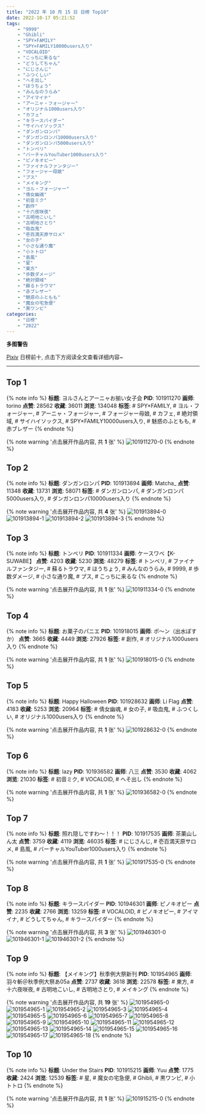 ```yaml
---
title: "2022 年 10 月 15 日 日榜 Top10"
date: 2022-10-17 05:21:52
tags:
    - "9999"
    - "Ghibli"
    - "SPY×FAMILY"
    - "SPY×FAMILY10000users入り"
    - "VOCALOID"
    - "こっちに来るな"
    - "どうしてちゃん"
    - "にじさんじ"
    - "ふつくしい"
    - "へそ出し"
    - "ほうちょう"
    - "みんなのうらみ"
    - "アイマイナ"
    - "アーニャ・フォージャー"
    - "オリジナル1000users入り"
    - "カフェ"
    - "キラースパイダー"
    - "サイハイソックス"
    - "ダンガンロンパ"
    - "ダンガンロンパ10000users入り"
    - "ダンガンロンパ5000users入り"
    - "トンベリ"
    - "バーチャルYouTuber1000users入り"
    - "ピノキオピー"
    - "ファイナルファンタジー"
    - "フォージャー母娘"
    - "プス"
    - "メイキング"
    - "ヨル・フォージャー"
    - "倩女幽魂"
    - "初音ミク"
    - "創作"
    - "十六夜咲夜"
    - "古明地こいし"
    - "古明地さとり"
    - "吸血鬼"
    - "壱百満天原サロメ"
    - "女の子"
    - "小さな通り魔"
    - "小トトロ"
    - "島風"
    - "星"
    - "東方"
    - "歩数ダメージ"
    - "絶対領域"
    - "蘇るトラウマ"
    - "赤ブレザー"
    - "魅惑のふともも"
    - "魔女の宅急便"
    - "黒ワンピ"
categories:
    - "日榜"
    - "2022"
---
```


<i class="fa fa-triangle-exclamation"></i>**多图警告**<i class="fa fa-triangle-exclamation"></i>

[Pixiv](https://www.pixiv.net/) 日榜前十, 点击下方阅读全文查看详细内容~

<!-- more -->

---

## Top 1

{% note info %}
**标题**: ヨルさんとアーニャお揃い女子会
**PID**: 101911270 **画师**: torino
**点赞**: 28562 **收藏**: 36011 **浏览**: 134048
**标签**: # SPY×FAMILY, # ヨル・フォージャー, # アーニャ・フォージャー, # フォージャー母娘, # カフェ, # 絶対領域, # サイハイソックス, # SPY×FAMILY10000users入り, # 魅惑のふともも, # 赤ブレザー
{% endnote %}

{% note warning '点击展开作品内容, 共 **1** 张' %}
![101911270-0](https://i.pixiv.re/img-original/img/2022/10/14/00/00/08/101911270_p0.jpg)
{% endnote %}

## Top 2

{% note info %}
**标题**: ダンガンロンパ
**PID**: 101913894 **画师**: Matcha_
**点赞**: 11348 **收藏**: 13731 **浏览**: 58071
**标签**: # ダンガンロンパ, # ダンガンロンパ5000users入り, # ダンガンロンパ10000users入り
{% endnote %}

{% note warning '点击展开作品内容, 共 **4** 张' %}
![101913894-0](https://i.pixiv.re/img-original/img/2022/10/14/01/34/00/101913894_p0.jpg)
![101913894-1](https://i.pixiv.re/img-original/img/2022/10/14/01/34/00/101913894_p1.jpg)
![101913894-2](https://i.pixiv.re/img-original/img/2022/10/14/01/34/00/101913894_p2.jpg)
![101913894-3](https://i.pixiv.re/img-original/img/2022/10/14/01/34/00/101913894_p3.jpg)
{% endnote %}

## Top 3

{% note info %}
**标题**: トンベリ
**PID**: 101911334 **画师**: ケースワベ【K-SUWABE】
**点赞**: 4203 **收藏**: 5230 **浏览**: 48279
**标签**: # トンベリ, # ファイナルファンタジー, # 蘇るトラウマ, # ほうちょう, # みんなのうらみ, # 9999, # 歩数ダメージ, # 小さな通り魔, # プス, # こっちに来るな
{% endnote %}

{% note warning '点击展开作品内容, 共 **1** 张' %}
![101911334-0](https://i.pixiv.re/img-original/img/2022/10/14/00/00/19/101911334_p0.jpg)
{% endnote %}

## Top 4

{% note info %}
**标题**: お菓子のパニエ
**PID**: 101918015 **画师**: ポ～ン（出水ぽすか）
**点赞**: 3665 **收藏**: 4449 **浏览**: 27926
**标签**: # 創作, # オリジナル1000users入り
{% endnote %}

{% note warning '点击展开作品内容, 共 **1** 张' %}
![101918015-0](https://i.pixiv.re/img-original/img/2022/10/14/07/30/01/101918015_p0.jpg)
{% endnote %}

## Top 5

{% note info %}
**标题**: Happy Halloween
**PID**: 101928632 **画师**: Li Flag
**点赞**: 4183 **收藏**: 5253 **浏览**: 20964
**标签**: # 倩女幽魂, # 女の子, # 吸血鬼, # ふつくしい, # オリジナル1000users入り
{% endnote %}

{% note warning '点击展开作品内容, 共 **1** 张' %}
![101928632-0](https://i.pixiv.re/img-original/img/2022/10/14/19/31/30/101928632_p0.jpg)
{% endnote %}

## Top 6

{% note info %}
**标题**: lazy
**PID**: 101936582 **画师**: 八三
**点赞**: 3530 **收藏**: 4062 **浏览**: 21030
**标签**: # 初音ミク, # VOCALOID, # へそ出し
{% endnote %}

{% note warning '点击展开作品内容, 共 **1** 张' %}
![101936582-0](https://i.pixiv.re/img-original/img/2022/10/15/00/00/14/101936582_p0.png)
{% endnote %}

## Top 7

{% note info %}
**标题**: 照れ隠しですわ～！！！
**PID**: 101917535 **画师**: 茶菓山しん太
**点赞**: 3759 **收藏**: 4119 **浏览**: 46035
**标签**: # にじさんじ, # 壱百満天原サロメ, # 島風, # バーチャルYouTuber1000users入り
{% endnote %}

{% note warning '点击展开作品内容, 共 **1** 张' %}
![101917535-0](https://i.pixiv.re/img-original/img/2022/10/14/06/42/03/101917535_p0.jpg)
{% endnote %}

## Top 8

{% note info %}
**标题**: キラースパイダー
**PID**: 101946301 **画师**: ピノキオピー
**点赞**: 2235 **收藏**: 2766 **浏览**: 13259
**标签**: # VOCALOID, # ピノキオピー, # アイマイナ, # どうしてちゃん, # キラースパイダー
{% endnote %}

{% note warning '点击展开作品内容, 共 **3** 张' %}
![101946301-0](https://i.pixiv.re/img-original/img/2022/10/15/11/00/21/101946301_p0.jpg)
![101946301-1](https://i.pixiv.re/img-original/img/2022/10/15/11/00/21/101946301_p1.jpg)
![101946301-2](https://i.pixiv.re/img-original/img/2022/10/15/11/00/21/101946301_p2.jpg)
{% endnote %}

## Top 9

{% note info %}
**标题**: 【メイキング】秋季例大祭新刊
**PID**: 101954965 **画师**: 羽々斬＠秋季例大祭あ05a
**点赞**: 2737 **收藏**: 3618 **浏览**: 22578
**标签**: # 東方, # 十六夜咲夜, # 古明地こいし, # 古明地さとり, # メイキング
{% endnote %}

{% note warning '点击展开作品内容, 共 **19** 张' %}
![101954965-0](https://i.pixiv.re/img-original/img/2022/10/15/18/04/45/101954965_p0.jpg)
![101954965-1](https://i.pixiv.re/img-original/img/2022/10/15/18/04/45/101954965_p1.jpg)
![101954965-2](https://i.pixiv.re/img-original/img/2022/10/15/18/04/45/101954965_p2.jpg)
![101954965-3](https://i.pixiv.re/img-original/img/2022/10/15/18/04/45/101954965_p3.jpg)
![101954965-4](https://i.pixiv.re/img-original/img/2022/10/15/18/04/45/101954965_p4.jpg)
![101954965-5](https://i.pixiv.re/img-original/img/2022/10/15/18/04/45/101954965_p5.jpg)
![101954965-6](https://i.pixiv.re/img-original/img/2022/10/15/18/04/45/101954965_p6.jpg)
![101954965-7](https://i.pixiv.re/img-original/img/2022/10/15/18/04/45/101954965_p7.jpg)
![101954965-8](https://i.pixiv.re/img-original/img/2022/10/15/18/04/45/101954965_p8.jpg)
![101954965-9](https://i.pixiv.re/img-original/img/2022/10/15/18/04/45/101954965_p9.jpg)
![101954965-10](https://i.pixiv.re/img-original/img/2022/10/15/18/04/45/101954965_p10.jpg)
![101954965-11](https://i.pixiv.re/img-original/img/2022/10/15/18/04/45/101954965_p11.jpg)
![101954965-12](https://i.pixiv.re/img-original/img/2022/10/15/18/04/45/101954965_p12.jpg)
![101954965-13](https://i.pixiv.re/img-original/img/2022/10/15/18/04/45/101954965_p13.jpg)
![101954965-14](https://i.pixiv.re/img-original/img/2022/10/15/18/04/45/101954965_p14.jpg)
![101954965-15](https://i.pixiv.re/img-original/img/2022/10/15/18/04/45/101954965_p15.jpg)
![101954965-16](https://i.pixiv.re/img-original/img/2022/10/15/18/04/45/101954965_p16.jpg)
![101954965-17](https://i.pixiv.re/img-original/img/2022/10/15/18/04/45/101954965_p17.jpg)
![101954965-18](https://i.pixiv.re/img-original/img/2022/10/15/18/04/45/101954965_p18.jpg)
{% endnote %}

## Top 10

{% note info %}
**标题**: Under the Stairs
**PID**: 101915215 **画师**: Yuu
**点赞**: 1775 **收藏**: 2424 **浏览**: 12539
**标签**: # 星, # 魔女の宅急便, # Ghibli, # 黒ワンピ, # 小トトロ
{% endnote %}

{% note warning '点击展开作品内容, 共 **1** 张' %}
![101915215-0](https://i.pixiv.re/img-original/img/2022/10/14/02/58/55/101915215_p0.jpg)
{% endnote %}
